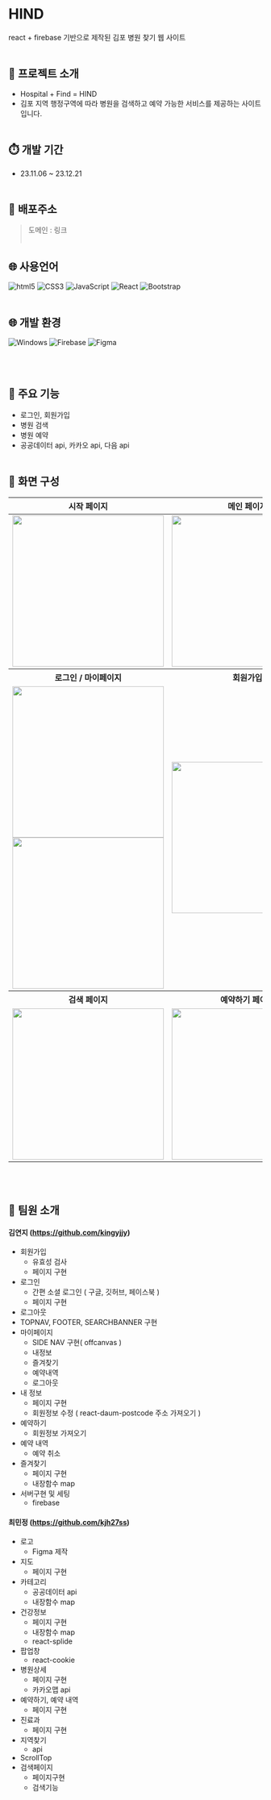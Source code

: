 # HIND

react + firebase 기반으로 제작된 김포 병원 찾기 웹 사이트
<br/><br/>

## 	:bookmark_tabs: 프로젝트 소개
- Hospital + Find = HIND
- 김포 지역 행정구역에 따라 병원을 검색하고 예약 가능한 서비스를 제공하는 사이트입니다.
<br/><br/>

## :stopwatch: 개발 기간
- 23.11.06 ~ 23.12.21
<br/><br/>

## 	:link: 배포주소
> 도메인 : 링크
<br/><br/>



## :globe_with_meridians:	사용언어
<img alt="html5" src ="https://img.shields.io/badge/html5-E34F26.svg?&style=for-the-badge&logo=html5&logoColor=black"/> <img alt="CSS3" src="https://img.shields.io/badge/CSS3-1572B6.svg?&style=for-the-badge&logo=CSS3&logoColor=white"/> 
<img alt="JavaScript" src ="https://img.shields.io/badge/JavaScriipt-F7DF1E.svg?&style=for-the-badge&logo=JavaScript&logoColor=black"/> 
<img alt="React" src="https://img.shields.io/badge/React-61DAFB.svg?&style=for-the-badge&logo=React&logoColor=white"/> 
<img alt="Bootstrap" src="https://img.shields.io/badge/Bootstrap-7952B3.svg?&style=for-the-badge&logo=Bootstrap&logoColor=white"/>
<br/><br/>
## :globe_with_meridians:	개발 환경
<img alt="Windows" src="https://img.shields.io/badge/Windows-0078D4.svg?&style=for-the-badge&logo=Windows&logoColor=white"/> <img alt="Firebase" src="https://img.shields.io/badge/Firebase-FFCA28.svg?&style=for-the-badge&logo=Firebase&logoColor=white"/>
<img alt="Figma" src="https://img.shields.io/badge/Figma-F24E1E.svg?&style=for-the-badge&logo=Figma&logoColor=white"/>

<br/><br/>


## :balloon: 주요 기능
- 로그인, 회원가입
- 병원 검색
- 병원 예약
- 공공데이터 api, 카카오 api, 다음 api
  <br/><br/>
  
## :receipt: 화면 구성
<table>
  <thead>
      <tr>
          <th align="center">시작 페이지</th>
          <th align="center">메인 페이지</th>
          <th align="center">병원 상세 페이지</th>
      </tr>
  </thead>
  <tbody>
      <tr>
          <td align="center"><a target="_blank" rel="noopener noreferrer" href="#"><img width="300" src="https://github.com/kingyjjy/HIND/assets/141803591/8352a222-4265-4f26-a3c9-69825b794d15" style="max-width:100%;"></a></td>
          <td align="center"><a target="_blank" rel="noopener noreferrer" href="#"><img width="300" src="https://github.com/kingyjjy/hospitalweb/assets/141803591/b153eaa6-8028-4068-b97d-b273293dae7d" style="max-width:100%;"></a></td>
          <td align="center"><a target="_blank" rel="noopener noreferrer" href="#"><img width="300" src="https://github.com/kingyjjy/hospitalweb/assets/141803591/c2ea0ff2-eb8b-4d5e-9b41-a325ebbe6d55" style="max-width:100%;"></a></td>
      </tr>
      <tr>
          <th align="center">로그인 / 마이페이지</th>
          <th align="center">회원가입</th>
          <th align="center">내 정보</th>
      </tr>
      <tr>
          <td align="center"><a target="_blank" rel="noopener noreferrer" href="#"><img width="300" src="https://github.com/kingyjjy/hospitalweb/assets/141803591/b4076351-7edc-48f1-b180-58e2bb6da5a9" style="max-width:100%;"></a><a target="_blank" rel="noopener noreferrer" href="#"><img width="300" src="https://github.com/kingyjjy/hospitalweb/assets/141803591/adac0e2a-f87f-44b0-bc29-7e1ce775b8ca" style="max-width:100%;"></a></td>
          <td align="center"><a target="_blank" rel="noopener noreferrer" href="#"><img width="300" src="https://github.com/kingyjjy/hospitalweb/assets/141803591/5c04b214-baf3-4eb2-af84-867ceceff459" style="max-width:100%;"></a></td>
          <td align="center"><a target="_blank" rel="noopener noreferrer" href="#"><img width="300" src="https://github.com/kingyjjy/hospitalweb/assets/141803591/df220605-638c-44ed-b2f2-7a0c989c137기
          <td align="center"><a target="_blank" rel="noopener noreferrer" href="#"><img width="300" src="https://github.com/kingyjjy/hospitalweb/assets/141803591/df220605-638c-44ed-b2f2-7a0c989c137b" style="max-width:100%;"></a></td>
      </tr>
    <tr>
      <th align="center">검색 페이지</th>
      <th align="center">예약하기 페이지</th>
      <th align="center">예약 내역 페이지</th>
    </tr>
    <tr>
      <td align="center"><a target="_blank" rel="noopener noreferrer" href="#"><img width="300" src="https://github.com/kingyjjy/hospitalweb/assets/141803591/9b544fdc-d9ac-47f6-beaa-da3f0abc97ea" style="max-width:100%;"></a></td>
      <td align="center"><a target="_blank" rel="noopener noreferrer" href="#"><img width="300" src="https://github.com/kingyjjy/hospitalweb/assets/141803591/48c95f53-0bdc-4a01-8f6a-67eae474c735" style="max-width:100%;"></a></td>
      <td align="center"><a target="_blank" rel="noopener noreferrer" href="#"><img width="300" src="https://github.com/kingyjjy/hospitalweb/assets/141803591/0a648c5c-4d24-4baa-b77b-1ba11027803a" style="max-width:100%;"></a></td>
    </tr>
  </tbody>
</table>
<br /><br />

## :white_heart: 팀원 소개
#### 김연지 (https://github.com/kingyjjy)
- 회원가입
  -  유효성 검사
  -  페이지 구현
- 로그인
  - 간편 소셜 로그인 ( 구글, 깃허브, 페이스북 )
  - 페이지 구현
- 로그아웃
- TOPNAV, FOOTER, SEARCHBANNER 구현
- 마이페이지
  - SIDE NAV 구현( offcanvas )
  - 내정보
  - 즐겨찾기
  - 예약내역
  - 로그아웃
- 내 정보
  - 페이지 구현
  - 회원정보 수정 ( react-daum-postcode 주소 가져오기 )
- 예약하기
  - 회원정보 가져오기
- 예약 내역
  - 예약 취소
- 즐겨찾기
  - 페이지 구현
  - 내장함수 map
- 서버구현 및 세팅
    - firebase

#### 최민정 (https://github.com/kjh27ss)
- 로고
  - Figma 제작
- 지도
  - 페이지 구현 
- 카테고리
  - 공공데이터 api
  - 내장함수 map
- 건강정보
  - 페이지 구현
  - 내장함수 map
  - react-splide
- 팝업창
  - react-cookie
- 병원상세
  - 페이지 구현 
  - 카카오맵 api
- 예약하기, 예약 내역
  - 페이지 구현
- 진료과
  - 페이지 구현  
- 지역찾기
  - api
- ScrollTop
- 검색페이지
  - 페이지구현
  - 검색기능

